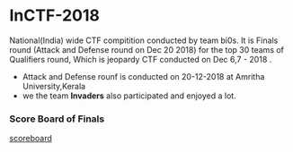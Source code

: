 # InCTF-2018
National(India) wide CTF compitition conducted by team bi0s.
It is Finals round (Attack and Defense round on Dec 20 2018) for the top 30 teams of Qualifiers round, Which is jeopardy CTF conducted on Dec 6,7 - 2018 .
* Attack and Defense rounf is conducted on 20-12-2018 at Amritha University,Kerala
* we the team **Invaders** also participated and enjoyed a lot.
### Score Board of Finals
[scoreboard](https://raw.githubusercontent.com/Ajay-Aj-00/Test/master/Images/score.jpg)
